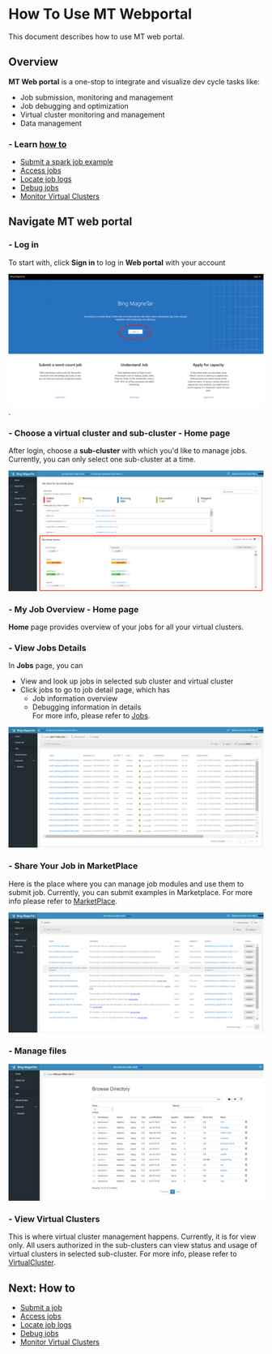# How To Use MT Webportal

This document describes how to use MT web portal. 

## Overview
**MT Web portal** is a one-stop to integrate and visualize dev cycle tasks like:
* Job submission, monitoring and management
* Job debugging and optimization
* Virtual cluster monitoring and management
* Data management

### - Learn <a href="#HowTo"> how to </a>
  * [Submit a spark job example]
  * [Access jobs]
  * [Locate job logs]
  * [Debug jobs]
  * [Monitor Virtual Clusters]

<!-- variables which won't shows in the page -->

[Submit a spark job example]: ./SubmitExample.md
[Access Jobs]: ./Jobs.md
[Locate job logs]: ./LocateLog.md
[Debug jobs]: ./Debugbility.md
[Monitor Virtual Clusters]: ./VirtualCluster.md

## Navigate MT web portal

### - Log in

To start with, click **Sign in** to log in **Web portal** with your account<br>

![WebPortal_Login](./images/LOGIN.png). 

### - Choose a virtual cluster and sub-cluster - **Home** page
After login, choose a **sub-cluster** with which you'd like to manage jobs. Currently, you can only select one sub-cluster at a time.

![Choose_Subcluster_BETA](./images/CHOOSE_SUBCLUSTER.png)

### - My Job Overview - **Home** page
**Home** page provides overview of your jobs for all your virtual clusters.


### - View Jobs Details
In **Jobs** page, you can
  * View and look up jobs in selected sub cluster and virtual cluster
  * Click jobs to go to job detail page, which has
    * Job information overview
    * Debugging information in details<br>
For more info, please refer to [Jobs](./Jobs.md).

![Jobs_BETA](./images/JOBS_OVERVIEW.PNG)

### - Share Your Job in MarketPlace
Here is the place where you can manage job modules and use them to submit job. Currently, you can submit examples in Marketplace. For more info please refer to [MarketPlace](./MarketPlace.md).

![Market_Place_BETA](./images/MARKET_PLACE_OVERVIEW.PNG) 

### - Manage files 
![File_Manage_BETA](./images/file_manage.png)
### - View Virtual Clusters
This is where virtual cluster management happens. Currently, it is for view only. All users authorized in the sub-clusters can view status and usage of virtual clusters in selected sub-cluster. For more info, please refer to [VirtualCluster](./VirtualCluster.md).



<a name="HowTo" id = "HowTo"></a>
## Next:  How to
* [Submit a job]
* [Access jobs]
* [Locate job logs]
* [Debug jobs]
* [Monitor Virtual Clusters]

<!-- variables which won't shows in the page -->

[Submit a job]: ./SubmitExample.md
[Access Jobs]: ./Jobs.md
[Locate job logs]: ./LocateLog.md
[Debug jobs]: ./Debugbility.md
[Monitor Virtual Clusters]: ./VirtualCluster.md